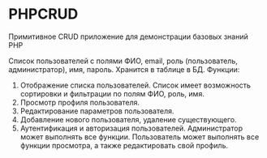 # PHPCRUD
Примитивное CRUD приложение для демонстрации базовых знаний PHP

Список пользователей с полями ФИО, email, роль (пользователь, администратор), имя, пароль. Хранится в таблице в БД. Функции:
 1. Отображение списка пользователей. Список имеет возможность сортировки и фильтрации по полям ФИО, роль, имя.
 2. Просмотр профиля пользователя.
 3. Редактирование параметров пользователя.
 4. Добавление нового пользователя, удаление существующего.
 5. Аутентификация и авторизация пользователей. Администратор может выполнять все функции. Пользователь может выполнять 
   все функции просмотра, а также редактировать свой профиль.
